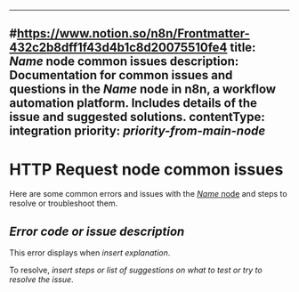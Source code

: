 <!--
# How to use this template

1. Make a new branch. If working on an internal ticket, include it at the start of the name. For example, DOC-123-feature-summary.
2. Create a new file, or find the file you want to edit, in integrations/builtin/. If creating a new file, pay attention to the naming conventions: it should match the node name in the codex file. For example, in the Active Campaign node, the codex file (https://github.com/n8n-io/n8n/blob/master/packages/nodes-base/nodes/ActiveCampaign/ActiveCampaign.node.json) reads: `"node": "n8n-nodes-base.activeCampaign"`. So the app node file name is n8n-nodes-base.activeCampaign.
3. Copy the template into the file (don't copy this comment).
4. Placeholder text is in _italic_ or between <>. Make sure to replace it! 
5. Before publishing, delete any comments.
6. Add this page to the mkdocs.yml with a title of "Common Issues".

Use the style guide: https://github.com/n8n-io/n8n-docs/wiki
You can find more info on working with the docs project in the README: https://github.com/n8n-io/n8n-docs/blob/main/README.md

-->

<!--
Set the meta title and meta description in the frontmatter
-->

---
#https://www.notion.so/n8n/Frontmatter-432c2b8dff1f43d4b1c8d20075510fe4
title: _Name_ node common issues 
description: Documentation for common issues and questions in the _Name_ node in n8n, a workflow automation platform. Includes details of the issue and suggested solutions.
contentType: integration
priority: _priority-from-main-node_
---

# HTTP Request node common issues

Here are some common errors and issues with the [_Name_ node](/integrations/builtin/_relativepathtonode_) and steps to resolve or troubleshoot them.

<!--
Create a subheading for each error code, issue, or tip.
-->

## _Error code or issue description_

This error displays when _insert explanation_.

To resolve, _insert steps or list of suggestions on what to test or try to resolve the issue_.
